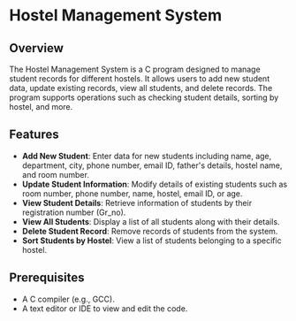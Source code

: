 # Hostel Management System

## Overview

The Hostel Management System is a C program designed to manage student records for different hostels. It allows users to add new student data, update existing records, view all students, and delete records. The program supports operations such as checking student details, sorting by hostel, and more.

## Features

- **Add New Student**: Enter data for new students including name, age, department, city, phone number, email ID, father's details, hostel name, and room number.
- **Update Student Information**: Modify details of existing students such as room number, phone number, name, hostel, email ID, or age.
- **View Student Details**: Retrieve information of students by their registration number (Gr_no).
- **View All Students**: Display a list of all students along with their details.
- **Delete Student Record**: Remove records of students from the system.
- **Sort Students by Hostel**: View a list of students belonging to a specific hostel.

## Prerequisites

- A C compiler (e.g., GCC).
- A text editor or IDE to view and edit the code.
